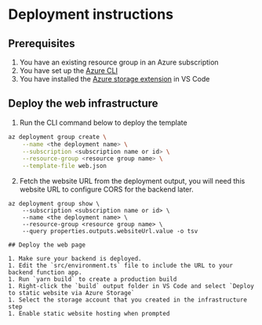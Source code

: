 # Deployment instructions

## Prerequisites

1. You have an existing resource group in an Azure subscription
2. You have set up the [Azure CLI](https://docs.microsoft.com/en-us/cli/azure/install-azure-cli)
3. You have installed the [Azure storage extension](https://marketplace.visualstudio.com/items?itemName=ms-azuretools.vscode-azurestorage) in VS Code

## Deploy the web infrastructure

1. Run the CLI command below to deploy the template

```bash
az deployment group create \
    --name <the deployment name> \
    --subscription <subscription name or id> \
    --resource-group <resource group name> \
    --template-file web.json
```

2. Fetch the website URL from the deployment output, you will need this website URL to configure CORS for the backend later.

```
az deployment group show \
    --subscription <subscription name or id> \
    --name <the deployment name> \
    --resource-group <resource group name> \
    --query properties.outputs.websiteUrl.value -o tsv

## Deploy the web page

1. Make sure your backend is deployed.
1. Edit the `src/environment.ts` file to include the URL to your backend function app.
1. Run `yarn build` to create a production build
1. Right-click the `build` output folder in VS Code and select `Deploy to static website via Azure Storage`
1. Select the storage account that you created in the infrastructure step
1. Enable static website hosting when prompted
```
